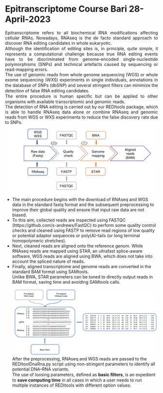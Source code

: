 # Epitranscriptome Course Bari 28-April-2023
<p align="justify"> Epitranscriptome refers to all biochemical RNA modifications affecting cellular RNAs. 
Nowadays, RNAseq is the de facto standard approach to discover RNA editing candidates in whole
eukaryotic. <br> Although the identiﬁcation of editing sites is, in principle, quite simple, it
represents a computational challenge because true RNA editing events have to be discriminated from
genome-encoded single-nucleotide polymorphisms (SNPs) and technical artefacts caused by
sequencing or read-mapping errors.<br>
The use of genomic reads from whole genome sequencing (WGS) or whole exome sequencing (WXS) experiments in single individuals, 
annotations in the database of SNPs (dbSNP) and several stringent ﬁlters can minimize the detection of false RNA editing candidates. <br>
The entire procedure is human speciﬁc but can be applied to other organisms
with available transcriptomic and genomic reads. <br> 
The detection of RNA editing is carried out by our
REDItools package, which is able to handle RNAseq data alone or combine RNAseq and genomic
reads from WGS or WXS experiments to reduce the false discovery rate due to SNPs.<br>
<img src="img1.png"></img>
<ul>
<li>The main procedure begins with the download of RNAseq and WGS data in the standard fastq
format and the subsequent preprocessing to improve their global quality and ensure
that input raw data are not biased.</li> 
<li>To this aim, collected reads are inspected using
FASTQC (https://github.com/s-andrews/FastQC) to perform some quality control checks and cleaned
using FASTP to remove read regions of low quality or potential adaptor sequences or poly(A)-tails
(or long terminal homopolymeric stretches).</li>
<li>Next, cleaned reads are aligned onto the reference genom. While RNAseq reads
are mapped using STAR, an ultrafast splice-aware software, WGS reads are aligned using BWA,
which does not take into account the spliced nature of reads.</li>
<li>Finally, aligned
transcriptome and genome reads are converted in the standard BAM format using SAMtools. <br>
Unlike BWA, STAR parameters can be tuned to directly output reads in BAM format,
saving time and avoiding SAMtools calls.</li>
  
<img src="img2.png"></img>
After the preprocessing, RNAseq and WGS reads are passed to the REDItoolDnaRna.py script
using non-stringent parameters to identify all potential DNA–RNA variants. <br>The use of
loosing parameters, deﬁned as <b>basic ﬁlters</b>, is an expedient to <b>save computing time</b> in all
cases in which a user needs to run multiple instances of REDItools with different option values.</b></li>

  
</p>


